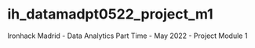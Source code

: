# ih_datamadpt0522_project_m1
Ironhack Madrid - Data Analytics Part Time - May 2022 - Project Module 1
